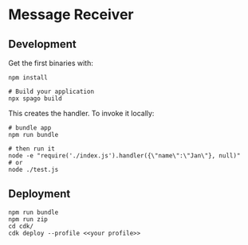# Message Receiver

## Development
Get the first binaries with:
```
npm install
```

```
# Build your application
npx spago build
```
This creates the handler. To invoke it locally: 
```
# bundle app
npm run bundle 

# then run it
node -e "require('./index.js').handler({\"name\":\"Jan\"}, null)"
# or 
node ./test.js
```

## Deployment
```
npm run bundle
npm run zip
cd cdk/
cdk deploy --profile <<your profile>>
```